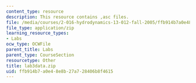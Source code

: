 ```yaml
---
content_type: resource
description: This resource contains ,asc files.
file: /media/courses/2-016-hydrodynamics-13-012-fall-2005/ffb914b7a0e48e8b27a728406b8f4615_lab3data.zip
file_type: application/zip
learning_resource_types:
- Labs
ocw_type: OCWFile
parent_title: Labs
parent_type: CourseSection
resourcetype: Other
title: lab3data.zip
uid: ffb914b7-a0e4-8e8b-27a7-28406b8f4615
---
```

